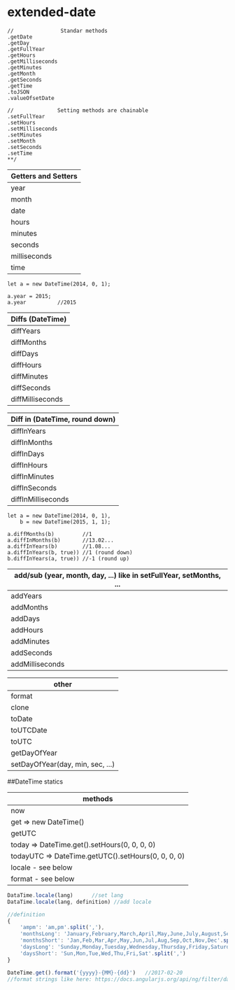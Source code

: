 # extended-date

```
//               Standar methods
.getDate
.getDay
.getFullYear
.getHours
.getMilliseconds
.getMinutes
.getMonth
.getSeconds
.getTime
.toJSON
.valueOfsetDate

//              Setting methods are chainable
.setFullYear
.setHours
.setMilliseconds
.setMinutes
.setMonth
.setSeconds
.setTime
**/

```

|Getters and Setters|
|-------------------|
|year               |
|month              |
|date               |
|hours              |
|minutes            |
|seconds            |
|milliseconds       |
|time               |

```
let a = new DateTime(2014, 0, 1);

a.year = 2015;
a.year          //2015
```

|Diffs (DateTime)|
|---------|
|diffYears|
|diffMonths|
|diffDays|
|diffHours|
|diffMinutes|
|diffSeconds|
|diffMilliseconds|

|Diff in (DateTime, round down)|
|---|
|diffInYears|
|diffInMonths|
|diffInDays|
|diffInHours|
|diffInMinutes|
|diffInSeconds|
|diffInMilliseconds|

```
let a = new DateTime(2014, 0, 1),
    b = new DateTime(2015, 1, 1);

a.diffMonths(b)         //1
a.diffInMonths(b)       //13.02...
a.diffInYears(b)        //1.08...
a.diffInYears(b, true)) //1 (round down)
b.diffInYears(a, true)) //-1 (round up)
```

|add/sub (year, month, day, ...) like in setFullYear, setMonths, ...|
|----|
|addYears|
|addMonths|
|addDays|
|addHours|
|addMinutes|
|addSeconds|
|addMilliseconds|

|other|
|---|
|format|
|clone|
|toDate|
|toUTCDate|
|toUTC|
|getDayOfYear|
|setDayOfYear(day, min, sec, ...)|

##DateTime statics

|methods|
|---|
|now|
|get => new DateTime()|
|getUTC|
|today => DateTime.get().setHours(0, 0, 0, 0)|
|todayUTC => DateTime.getUTC().setHours(0, 0, 0, 0)|
|locale - see below|
|format - see below|

``` js
DataTime.locale(lang)      //set lang
DataTime.locale(lang, definition) //add locale

//definition
{
    'ampm': 'am,pm'.split(','),
    'monthsLong': 'January,February,March,April,May,June,July,August,September,October,November,December'.split(','),
    'monthsShort': 'Jan,Feb,Mar,Apr,May,Jun,Jul,Aug,Sep,Oct,Nov,Dec'.split(','),
    'daysLong': 'Sunday,Monday,Tuesday,Wednesday,Thursday,Friday,Saturday'.split(','),
    'daysShort': 'Sun,Mon,Tue,Wed,Thu,Fri,Sat'.split(',')
}

DateTime.get().format('{yyyy}-{MM}-{dd}')   //2017-02-20
//format strings like here: https://docs.angularjs.org/api/ng/filter/date

```